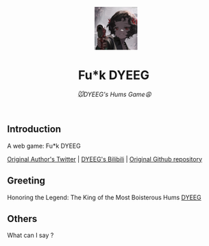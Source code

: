 <p align="center">  
  <a href="https://xingye.me/game/eatkano"><img src="https://github.com/arcxingye/EatKano/blob/main/static/image/ClickBefore.png?raw=true" width="100" height="100" alt="EatKano"></a>  
</p>
<div align="center">

# Fu*k DYEEG  

_🐭DYEEG's Hums Game😩_  

</div>  


## Introduction
A web game: Fu*k DYEEG  

[Original Author's Twitter](https://twitter.com/kano_2525)
|
[DYEEG's Bilibili](https://space.bilibili.com/1953567845)
|
[Original Github repository](https://github.com/arcxingye/EatKano)

## Greeting  

Honoring the Legend: The King of the Most Boisterous Hums [DYEEG](https://space.bilibili.com/1953567845)

## Others

What can I say ?

